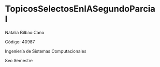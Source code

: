 # TopicosSelectosEnIASegundoParcial

Natalia Bilbao Cano 

Código: 40987

Ingeniería de Sistemas Computacionales

8vo Semestre
